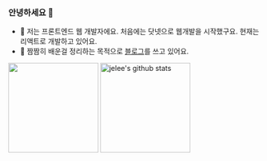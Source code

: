 ### 안녕하세요 👋

- 💬 저는 프론트엔드 웹 개발자에요. 처음에는 닷넷으로 웹개발을 시작했구요. 현재는 리액트로 개발하고 있어요.   
- 🌱 짬짬히 배운걸 정리하는 목적으로 <a href="https://jelee603.github.io/" target="_blank">블로그</a>를 쓰고 있어요. 

<div style="display: flex, height:180px">
 <img align="center" style="height:180px" src="https://github-readme-stats.vercel.app/api/top-langs/?username=jelee603&layout=compact&theme=nord&hide_border=true&exclude_repo=jelee603.github.io" />
 <img align="center" style="height:180px" src="https://github-readme-stats.vercel.app/api?username=jelee603&show_icons=true&include_all_commits=true&theme=nord&hide_border=true&hide=stars,contribs&count_private=true" alt="jelee's github stats" />
</div>
<br/>
